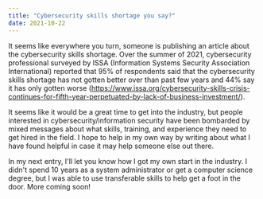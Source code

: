 ```yaml
---
title: "Cybersecurity skills shortage you say?"
date: 2021-10-22
---
```


It seems like everywhere you turn, someone is publishing an article about the cybersecurity skills shortage. Over the summer of 2021, cybersecurity professional surveyed by ISSA (Information Systems Security Association International) reported that 95% of respondents said that the cybersecurity skills shortage has not gotten better over than past few years and 44% say it has only gotten worse (https://www.issa.org/cybersecurity-skills-crisis-continues-for-fifth-year-perpetuated-by-lack-of-business-investment/). 

It seems like it would be a great time to get into the industry, but people interested in cybersecurity/information security have been bombarded by mixed messages about what skills, training, and experience they need to get hired in the field. I hope to help in my own way by writing about what I have found helpful in case it may help someone else out there. 

In my next entry, I'll let you know how I got my own start in the industry. I didn't spend 10 years as a system administrator or get a computer science degree, but I was able to use transferable skills to help get a foot in the door. More coming soon!
